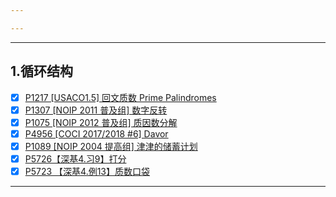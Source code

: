 ```yaml
---

---
```

--- 
## 1.循环结构


- [x] [P1217 [USACO1.5] 回文质数 Prime Palindromes](https://www.luogu.com.cn/problem/P1217)
- [x] [P1307 [NOIP 2011 普及组] 数字反转](https://www.luogu.com.cn/problem/P1307)
- [x] [P1075 [NOIP 2012 普及组] 质因数分解](https://www.luogu.com.cn/problem/P1075)
- [x] [P4956 [COCI 2017/2018 #6] Davor](https://www.luogu.com.cn/problem/P4956)
- [x] [P1089 [NOIP 2004 提高组] 津津的储蓄计划](https://www.luogu.com.cn/problem/P1089)
- [x] [P5726【深基4.习9】打分](https://www.luogu.com.cn/problem/P5726)
- [x] [P5723 【深基4.例13】质数口袋](https://www.luogu.com.cn/problem/P5723)

--- 
